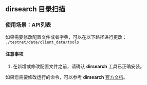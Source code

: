 ## dirsearch 目录扫描
### 使用场景：API列表

如果需要修改配置文件或者字典，可以在以下路径进行更改：  
`./testnet/data/client_data/tools`

#### 注意事项
1. 在新增或修改配置文件之前，请确认 **dirsearch** 工具已正确安装。


如果您需要修改运行的命令，可以参考 **dirsearch** [官方文档](https://github.com/maurosoria/dirsearch)。